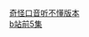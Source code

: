 [奇怪口音听不懂版本](https://www.youtube.com/watch?v=yVWifcAONCQ&list=PLN22bc5YejUOcTUQlDqIbrS_Cuc1Odf59&index=21)  
[b站前5集](https://www.bilibili.com/video/BV1si4y1U7V9/?spm_id_from=333.337.search-card.all.click&vd_source=c6ca89f75d00cd4da634736edfcca1ae)
